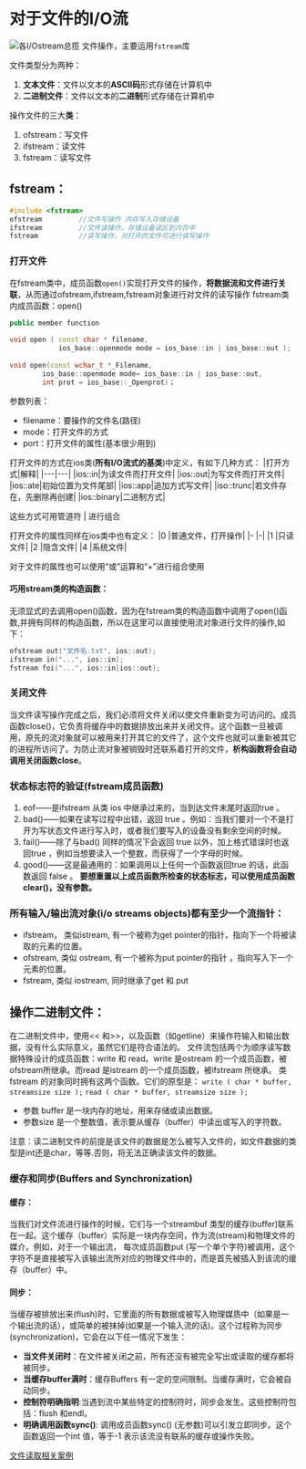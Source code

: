 # 对于文件的I/O流
![各I/Ostream总揽](http://www.cplusplus.com/img/iostream.gif)
文件操作，主要运用`fstream`库

文件类型分为两种：
1. **文本文件**：文件以文本的**ASCII码**形式存储在计算机中
2. **二进制文件**：文件以文本的**二进制**形式存储在计算机中

操作文件的三大**类**：
1. ofstream：写文件
2. ifstream：读文件
3. fstream：读写文件


## fstream：
```cpp
#include <fstream>
ofstream         //文件写操作 内存写入存储设备 
ifstream         //文件读操作，存储设备读区到内存中
fstream          //读写操作，对打开的文件可进行读写操作 
```
### 打开文件
在fstream类中，成员函数`open()`实现打开文件的操作，**将数据流和文件进行关联**，从而通过ofstream,ifstream,fstream对象进行对文件的读写操作
fstream类内成员函数：open()
```cpp 
public member function
 
void open ( const char * filename,
            ios_base::openmode mode = ios_base::in | ios_base::out );
 
void open(const wchar_t *_Filename,
        ios_base::openmode mode= ios_base::in | ios_base::out,
        int prot = ios_base::_Openprot)；
 ```
参数列表：
* filename：要操作的文件名(路径)
* mode：打开文件的方式
* port：打开文件的属性(基本很少用到)

打开文件的方式在ios类(**所有I/O流式的基类**)中定义，有如下几种方式：
|打开方式|解释|
|---|---|
|ios::in|为读文件而打开文件|
|ios::out|为写文件而打开文件|
|ios::ate|初始位置为文件尾部|
|ios::app|追加方式写文件|
|iso::trunc|若文件存在，先删除再创建|
|ios::binary|二进制方式|

这些方式可用管道符 | 进行组合


打开文件的属性同样在ios类中也有定义：
|0  |普通文件，打开操作|
|-  |-|
|1  |只读文件|
|2	|隐含文件|
|4	|系统文件|

对于文件的属性也可以使用“或”运算和“+”进行组合使用

#### 巧用stream类的构造函数：
无须显式的去调用open()函数，因为在fstream类的构造函数中调用了open()函数,并拥有同样的构造函数，所以在这里可以直接使用流对象进行文件的操作,如下：
```cpp
ofstream out("文件名.txt", ios::out);
ifstream in("...", ios::in);
fstream foi("...", ios::in|ios::out);
```

### 关闭文件
当文件读写操作完成之后，我们必须将文件关闭以使文件重新变为可访问的。成员函数close()，它负责将缓存中的数据排放出来并关闭文件。这个函数一旦被调用，原先的流对象就可以被用来打开其它的文件了，这个文件也就可以重新被其它的进程所访问了。为防止流对象被销毁时还联系着打开的文件，**析构函数将会自动调用关闭函数close**。

### 状态标志符的验证(fstream成员函数)
1. eof——是ifstream 从类 ios 中继承过来的，当到达文件末尾时返回true 。
2. bad()——如果在读写过程中出错，返回 true 。例如：当我们要对一个不是打开为写状态文件进行写入时，或者我们要写入的设备没有剩余空间的时候。
3. fail()——除了与bad() 同样的情况下会返回 true 以外，加上格式错误时也返回true ，例如当想要读入一个整数，而获得了一个字母的时候。
4. good()——这是最通用的：如果调用以上任何一个函数返回true 的话，此函数返回 false 。
**要想重置以上成员函数所检查的状态标志，可以使用成员函数clear()，没有参数。**

### 所有输入/输出流对象(i/o streams objects)都有至少一个流指针：
* ifstream， 类似istream, 有一个被称为get pointer的指针，指向下一个将被读取的元素的位置。
* ofstream, 类似 ostream, 有一个被称为put pointer的指针 ，指向写入下一个元素的位置。
* fstream, 类似 iostream, 同时继承了get 和 put 

## 操作二进制文件：
在二进制文件中，使用<< 和>>，以及函数（如getline）来操作符输入和输出数据，没有什么实际意义，虽然它们是符合语法的。
文件流包括两个为顺序读写数据特殊设计的成员函数：write 和 read。write 是ostream 的一个成员函数，被ofstream所继承。而read 是istream 的一个成员函数，被ifstream 所继承。
类 fstream 的对象同时拥有这两个函数。它们的原型是：
`write ( char * buffer, streamsize size );`
`read ( char * buffer, streamsize size ); `
* 参数 buffer 是一块内存的地址，用来存储或读出数据。
* 参数size 是一个整数值，表示要从缓存（buffer）中读出或写入的字符数。

注意：读二进制文件的前提是该文件的数据是怎么被写入文件的，如文件数据的类型是int还是char，等等.否则，将无法正确读该文件的数据。

### 缓存和同步(Buffers and Synchronization)
#### 缓存：
当我们对文件流进行操作的时候，它们与一个streambuf 类型的缓存(buffer)联系在一起。这个缓存（buffer）实际是一块内存空间，作为流(stream)和物理文件的媒介。例如，对于一个输出流， 每次成员函数put (写一个单个字符)被调用，这个字符不是直接被写入该输出流所对应的物理文件中的，而是首先被插入到该流的缓存（buffer）中。
#### 同步：
当缓存被排放出来(flush)时，它里面的所有数据或被写入物理媒质中（如果是一个输出流的话），或简单的被抹掉(如果是一个输入流的话)。这个过程称为同步(synchronization)，它会在以下任一情况下发生：
* **当文件关闭时**：在文件被关闭之前，所有还没有被完全写出或读取的缓存都将被同步。
* **当缓存buffer满时**：缓存Buffers 有一定的空间限制。当缓存满时，它会被自动同步。
* **控制符明确指明**:当遇到流中某些特定的控制符时，同步会发生。这些控制符包括：flush 和endl。
* **明确调用函数sync()**: 调用成员函数sync() (无参数)可以引发立即同步。这个函数返回一个int 值，等于-1 表示该流没有联系的缓存或操作失败。

[文件读取相关案例](../Vs_c++/读写streams_for_files/)
